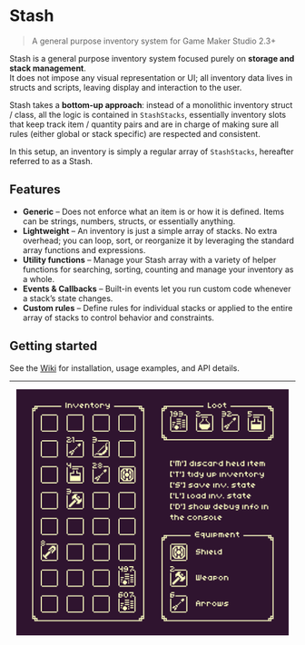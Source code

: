 # Stash

> A general purpose inventory system for Game Maker Studio 2.3+

Stash is a general purpose inventory system focused purely on **storage and stack management**.  
It does not impose any visual representation or UI; all inventory data lives in structs and scripts, leaving display and interaction to the user.  

Stash takes a **bottom-up approach**: instead of a monolithic inventory struct / class, all the logic is contained in `StashStacks`, essentially inventory slots that keep track item / quantity pairs and are in charge of making sure all rules (either global or stack specific) are respected and consistent.

In this setup, an inventory is simply a regular array of `StashStacks`, hereafter referred to as a Stash.

## Features

- **Generic** – Does not enforce what an item is or how it is defined. Items can be strings, numbers, structs, or essentially anything.
- **Lightweight** – An inventory is just a simple array of stacks. No extra overhead; you can loop, sort, or reorganize it by leveraging the standard array functions and expressions.
- **Utility functions** – Manage your Stash array with a variety of helper functions for searching, sorting, counting and manage your inventory as a whole.
- **Events & Callbacks** – Built-in events let you run custom code whenever a stack’s state changes.
- **Custom rules** – Define rules for individual stacks or applied to the entire array of stacks to control behavior and constraints.

## Getting started

See the [Wiki](https://github.com/Homunculus84/Stash/wiki) for installation, usage examples, and API details.

---

<p align="center">
  <img src="screenshot.png" alt="Diagram" width="480">
</p>

